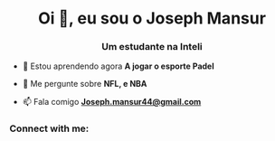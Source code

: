 <h1 align="center">Oi 👋, eu sou o Joseph Mansur</h1>
<h3 align="center">Um estudante na Inteli</h3>

- 🌱 Estou aprendendo agora **A jogar o esporte Padel**

- 💬 Me pergunte sobre **NFL, e NBA**

- 📫 Fala comigo **Joseph.mansur44@gmail.com**

<h3 align="left">Connect with me:</h3>
<p align="left">
</p>
